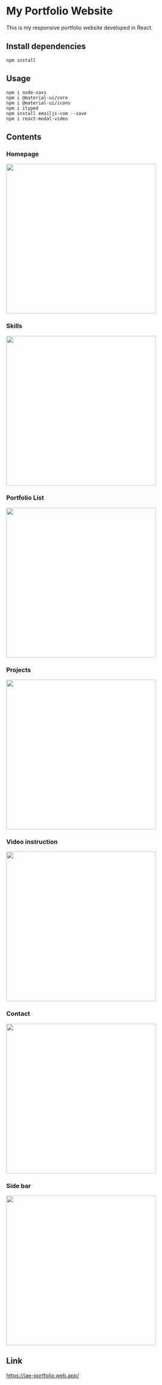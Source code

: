 # My Portfolio Website

This is my responsive portfolio website developed in React.

## Install dependencies

    npm install

## Usage

    npm i node-sass
    npm i @material-ui/core
    npm i @material-ui/icons
    npm i ityped
    npm install emailjs-com --save
    npm i react-modal-video

## Contents

### Homepage

<img src = "https://user-images.githubusercontent.com/79579314/131211751-c321d449-df73-4d45-b1c8-73313bf97e7d.png" width="400px">

### Skills

<img src = "https://user-images.githubusercontent.com/79579314/131211798-a75a7a63-61dd-4710-9304-3c0b58a5d118.png" width="400px">

### Portfolio List

<img src = "https://user-images.githubusercontent.com/79579314/131211814-ee63abbb-8a14-4503-9a6a-be3cde455e57.png" width="400px">

### Projects

<img src = "https://user-images.githubusercontent.com/79579314/131211837-0db27800-a165-493e-bb54-d68c9f196948.png" width="400px">

### Video instruction

<img src = "https://user-images.githubusercontent.com/79579314/131211860-f42956f4-8fc0-427e-ae01-977111c142b7.png" width="400px">

### Contact

<img src = "https://user-images.githubusercontent.com/79579314/131211899-bb532d5a-75cb-4520-8ba1-dee98a8f8bb2.png" width="400px">

### Side bar

<img src = "https://user-images.githubusercontent.com/79579314/131211926-42851a15-8262-460b-9037-14b856d0102b.png" width="400px">

## Link

https://jae-portfolio.web.app/
